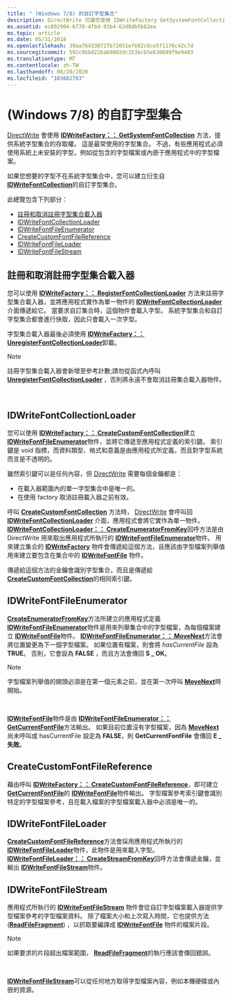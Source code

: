 ```yaml
---
title: " (Windows 7/8) 的自訂字型集合"
description: DirectWrite 可讓您使用 IDWriteFactory GetSystemFontCollection 方法存取系統字型集合。
ms.assetid: ec892904-6778-4fbd-93b4-62d0db5b82ea
ms.topic: article
ms.date: 05/31/2018
ms.openlocfilehash: 39aa764330f27b72051ef682c6ce5f1176c42c7d
ms.sourcegitcommit: 592c9bbd22ba69802dc353bcb5eb30699f9e9403
ms.translationtype: MT
ms.contentlocale: zh-TW
ms.lasthandoff: 08/20/2020
ms.locfileid: "103682703"
---
```

# <a name="custom-font-collections-windows-78"></a> (Windows 7/8) 的自訂字型集合

[DirectWrite](direct-write-portal.md) 會使用 [**IDWriteFactory：： GetSystemFontCollection**](/windows/win32/api/dwrite/nf-dwrite-idwritefactory-getsystemfontcollection) 方法，提供系統字型集合的存取權。 這是最常使用的字型集合。 不過，有些應用程式必須使用系統上未安裝的字型，例如從包含的字型檔案或內嵌于應用程式中的字型檔案。

如果您想要的字型不在系統字型集合中，您可以建立衍生自 [**IDWriteFontCollection**](/windows/win32/api/dwrite/nn-dwrite-idwritefontcollection)的自訂字型集合。

此總覽包含下列部分：

-   [註冊和取消註冊字型集合載入器](#registering-and-unregistering-a-font-collection-loader)
-   [IDWriteFontCollectionLoader](#idwritefontcollectionloader)
-   [IDWriteFontFileEnumerator](#idwritefontfileenumerator)
-   [CreateCustomFontFileReference](#createcustomfontfilereference)
-   [IDWriteFontFileLoader](#idwritefontfileloader)
-   [IDWriteFontFileStream](#idwritefontfilestream)

## <a name="registering-and-unregistering-a-font-collection-loader"></a>註冊和取消註冊字型集合載入器

您可以使用 [**IDWriteFactory：： RegisterFontCollectionLoader**](/windows/win32/api/dwrite/nf-dwrite-idwritefactory-registerfontcollectionloader) 方法來註冊字型集合載入器，並將應用程式實作為單一物件的 [**IDWriteFontCollectionLoader**](/windows/win32/api/dwrite/nn-dwrite-idwritefontcollectionloader) 介面傳遞給它。 當要求自訂集合時，這個物件會載入字型。 系統字型集合和自訂字型集合都會進行快取，因此只會載入一次字型。

字型集合載入器最後必須使用 [**IDWriteFactory：： UnregisterFontCollectionLoader**](/windows/win32/api/dwrite/nf-dwrite-idwritefactory-unregisterfontcollectionloader)卸載。

> [!Note]  
> 註冊字型集合載入器會新增至參考計數;請勿從函式內呼叫 [**UnregisterFontCollectionLoader**](/windows/win32/api/dwrite/nf-dwrite-idwritefactory-unregisterfontcollectionloader) ，否則將永遠不會取消註冊集合載入器物件。

 

## <a name="idwritefontcollectionloader"></a>IDWriteFontCollectionLoader

您可以使用 [**IDWriteFactory：： CreateCustomFontCollection**](/windows/win32/api/dwrite/nf-dwrite-idwritefactory-createcustomfontcollection)建立 [**IDWriteFontFileEnumerator**](/windows/win32/api/dwrite/nn-dwrite-idwritefontfileenumerator)物件，並將它傳遞至應用程式定義的索引鍵。 索引鍵是 void 指標，而資料類型、格式和意義是由應用程式所定義，而且對字型系統而言是不透明的。

雖然索引鍵可以是任何內容，但 [DirectWrite](direct-write-portal.md) 需要每個金鑰都是：

-   在載入器範圍內的單一字型集合中是唯一的。
-   在使用 factory 取消註冊載入器之前有效。

呼叫 [**CreateCustomFontCollection**](/windows/win32/api/dwrite/nf-dwrite-idwritefactory-createcustomfontcollection) 方法時， [DirectWrite](direct-write-portal.md) 會呼叫回 [**IDWriteFontCollectionLoader**](/windows/win32/api/dwrite/nn-dwrite-idwritefontcollectionloader) 介面，應用程式會將它實作為單一物件。 [**IDWriteFontCollectionLoader：： CreateEnumeratorFromKey**](/windows/win32/api/dwrite/nf-dwrite-idwritefontcollectionloader-createenumeratorfromkey)回呼方法是由 DirectWrite 用來取出應用程式所執行的 [**IDWriteFontFileEnumerator**](/windows/win32/api/dwrite/nn-dwrite-idwritefontfileenumerator)物件。 用來建立集合的 [**IDWriteFactory**](/windows/win32/api/dwrite/nn-dwrite-idwritefactory) 物件會傳遞給這個方法，且應該由字型檔案列舉值用來建立要包含在集合中的 [**IDWriteFontFile**](/windows/win32/api/dwrite/nn-dwrite-idwritefontfile) 物件。

傳遞給這個方法的金鑰會識別字型集合，而且是傳遞給 [**CreateCustomFontCollection**](/windows/win32/api/dwrite/nf-dwrite-idwritefactory-createcustomfontcollection)的相同索引鍵。

## <a name="idwritefontfileenumerator"></a>IDWriteFontFileEnumerator

[**CreateEnumeratorFromKey**](/windows/win32/api/dwrite/nf-dwrite-idwritefontcollectionloader-createenumeratorfromkey)方法所建立的應用程式定義 [**IDWriteFontFileEnumerator**](/windows/win32/api/dwrite/nn-dwrite-idwritefontfileenumerator)物件是用來列舉集合中的字型檔案，為每個檔案建立 [**IDWriteFontFile**](/windows/win32/api/dwrite/nn-dwrite-idwritefontfile)物件。 [**IDWriteFontFileEnumerator：： MoveNext**](/windows/win32/api/dwrite/nf-dwrite-idwritefontfileenumerator-movenext)方法會將位置變更為下一個字型檔案。 如果位置有檔案，則會將 *hasCurrentFile* 設為 **TRUE**。 否則，它會設為 **FALSE** ，而且方法會傳回 **S \_ OK**。

> [!Note]  
> 字型檔案列舉值的開頭必須是在第一個元素之前，並在第一次呼叫 [**MoveNext**](/windows/win32/api/dwrite/nf-dwrite-idwritefontfileenumerator-movenext)時開始。

 

[**IDWriteFontFile**](/windows/win32/api/dwrite/nn-dwrite-idwritefontfile)物件是由 [**IDWriteFontFileEnumerator：： GetCurrentFontFile**](/windows/win32/api/dwrite/nf-dwrite-idwritefontfileenumerator-getcurrentfontfile)方法輸出。 如果目前位置沒有字型檔案，因為 [**MoveNext**](/windows/win32/api/dwrite/nf-dwrite-idwritefontfileenumerator-movenext) 尚未呼叫或 hasCurrentFile 設定為 **FALSE**，則 **GetCurrentFontFile** 會傳回 **E \_ 失敗**。

## <a name="createcustomfontfilereference"></a>CreateCustomFontFileReference

藉由呼叫 [**IDWriteFactory：： CreateCustomFontFileReference**](/windows/win32/api/dwrite/nf-dwrite-idwritefactory-createcustomfontfilereference)，即可建立 [**GetCurrentFontFile**](/windows/win32/api/dwrite/nf-dwrite-idwritefontfileenumerator-getcurrentfontfile)的 [**IDWriteFontFile**](/windows/win32/api/dwrite/nn-dwrite-idwritefontfile)物件輸出。 字型檔案參考索引鍵會識別特定的字型檔案參考，且在載入檔案的字型檔案載入器中必須是唯一的。

## <a name="idwritefontfileloader"></a>IDWriteFontFileLoader

[**CreateCustomFontFileReference**](/windows/win32/api/dwrite/nf-dwrite-idwritefactory-createcustomfontfilereference)方法會採用應用程式所執行的 [**IDWriteFontFileLoader**](/windows/win32/api/dwrite/nn-dwrite-idwritefontfileloader)物件，此物件是用來載入字型。 [**IDWriteFontFileLoader：： CreateStreamFromKey**](/windows/win32/api/dwrite/nf-dwrite-idwritefontfileloader-createstreamfromkey)回呼方法會傳遞金鑰，並輸出 [**IDWriteFontFileStream**](/windows/win32/api/dwrite/nn-dwrite-idwritefontfilestream)物件。

## <a name="idwritefontfilestream"></a>IDWriteFontFileStream

應用程式所執行的 [**IDWriteFontFileStream**](/windows/win32/api/dwrite/nn-dwrite-idwritefontfilestream) 物件會從自訂字型檔案載入器提供字型檔案參考的字型檔案資料。 除了檔案大小和上次寫入時間，它也提供方法 ([**ReadFileFragment**](/windows/win32/api/dwrite/nf-dwrite-idwritefontfilestream-readfilefragment)) ，以抓取要編譯成 [**IDWriteFontFile**](/windows/win32/api/dwrite/nn-dwrite-idwritefontfile) 物件的檔案片段。

> [!Note]  
> 如果要求的片段超出檔案範圍， [**ReadFileFragment**](/windows/win32/api/dwrite/nf-dwrite-idwritefontfilestream-readfilefragment)的執行應該會傳回錯誤。

 

[**IDWriteFontFileStream**](/windows/win32/api/dwrite/nn-dwrite-idwritefontfilestream)可以從任何地方取得字型檔案內容，例如本機硬碟或內嵌的資源。

 

 